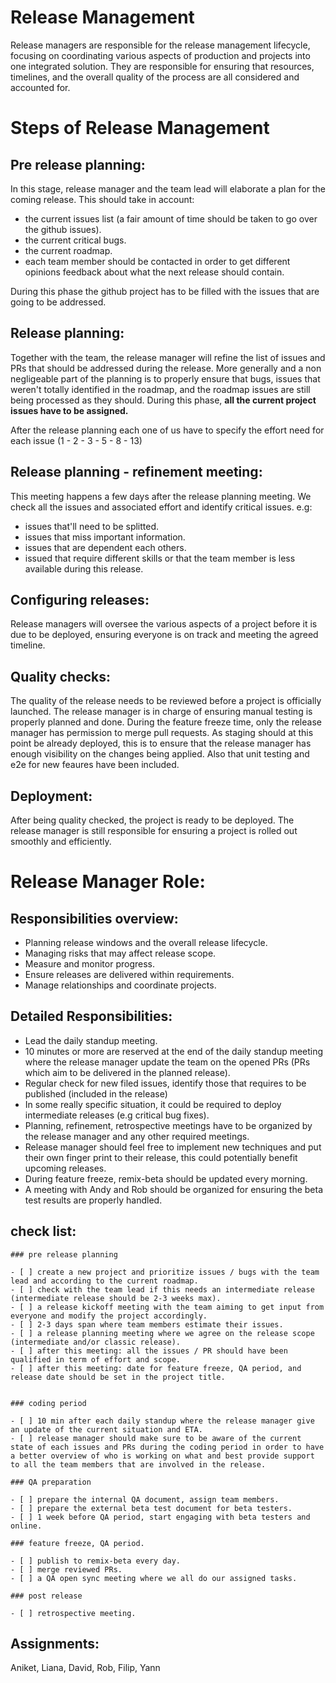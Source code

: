 # Release Management

Release managers are responsible for the release management lifecycle, focusing on coordinating various aspects of production and projects into one integrated solution. They are responsible for ensuring that resources, timelines, and the overall quality of the process are all considered and accounted for. 

# Steps of Release Management

## Pre release planning:
In this stage, release manager and the team lead will elaborate a plan for the coming release. 
This should take in account:
 - the current issues list (a fair amount of time should be taken to go over the github issues).
 - the current critical bugs.
 - the current roadmap.
 - each team member should be contacted in order to get different opinions feedback about what the next release should contain.

During this phase the github project has to be filled with the issues that are going to be addressed.

## Release planning: 
Together with the team, the release manager will refine the list of issues and PRs that should be addressed during the release.
More generally and a non negligeable part of the planning is to properly ensure that bugs, issues that weren't totally identified in the roadmap, and the roadmap issues are still being processed as they should.
During this phase, **all the current project issues have to be assigned.**

After the release planning each one of us have to specify the effort need for each issue (1 - 2 - 3 - 5 - 8 - 13)

## Release planning - refinement meeting:
This meeting happens a few days after the release planning meeting.
We check all the issues and associated effort and identify critical issues.
e.g:
 - issues that'll need to be splitted.
 - issues that miss important information.
 - issues that are dependent each others.
 - issued that require different skills or that the team member is less available during this release.

## Configuring releases: 
Release managers will oversee the various aspects of a project before it is due to be deployed, ensuring everyone is on track and meeting the agreed timeline.

## Quality checks:
The quality of the release needs to be reviewed before a project is officially launched.
The release manager is in charge of ensuring manual testing is properly planned and done.
During the feature freeze time, only the release manager has permission to merge pull requests. As staging should at this point be already deployed, this is to ensure that the release manager has enough visibility on the changes being applied.
Also that unit testing and e2e for new feaures have been included.

## Deployment: 
After being quality checked, the project is ready to be deployed. 
The release manager is still responsible for ensuring a project is rolled out smoothly and efficiently.

# Release Manager Role:

## Responsibilities overview:

 - Planning release windows and the overall release lifecycle.
 - Managing risks that may affect release scope.
 - Measure and monitor progress.
 - Ensure releases are delivered within requirements.
 - Manage relationships and coordinate projects.

## Detailed Responsibilities:

 - Lead the daily standup meeting.
 - 10 minutes or more are reserved at the end of the daily standup meeting where the release manager update the team on the opened PRs (PRs which aim to be delivered in the planned release). 
 - Regular check for new filed issues, identify those that requires to be published (included in the release)
 - In some really specific situation, it could be required to deploy intermediate releases (e.g critical bug fixes).
 - Planning, refinement, retrospective meetings have to be organized by the release manager and any other required meetings.
 - Release manager should feel free to implement new techniques and put their own finger print to their release, this could potentially benefit upcoming releases.
 - During feature freeze, remix-beta should be updated every morning.
 - A meeting with Andy and Rob should be organized for ensuring the beta test results are properly handled.

## check list:


    ### pre release planning

    - [ ] create a new project and prioritize issues / bugs with the team lead and according to the current roadmap.
    - [ ] check with the team lead if this needs an intermediate release (intermediate release should be 2-3 weeks max).
    - [ ] a release kickoff meeting with the team aiming to get input from everyone and modify the project accordingly.
    - [ ] 2-3 days span where team members estimate their issues.
    - [ ] a release planning meeting where we agree on the release scope (intermediate and/or classic release).
    - [ ] after this meeting: all the issues / PR should have been qualified in term of effort and scope.
    - [ ] after this meeting: date for feature freeze, QA period, and release date should be set in the project title.


    ### coding period

    - [ ] 10 min after each daily standup where the release manager give an update of the current situation and ETA.
    - [ ] release manager should make sure to be aware of the current state of each issues and PRs during the coding period in order to have a better overview of who is working on what and best provide support to all the team members that are involved in the release.

    ### QA preparation
 
    - [ ] prepare the internal QA document, assign team members.
    - [ ] prepare the external beta test document for beta testers.
    - [ ] 1 week before QA period, start engaging with beta testers and online.

    ### feature freeze, QA period.

    - [ ] publish to remix-beta every day.
    - [ ] merge reviewed PRs.
    - [ ] a QA open sync meeting where we all do our assigned tasks.

    ### post release

    - [ ] retrospective meeting.


## Assignments:

Aniket, Liana, David, Rob, Filip, Yann
